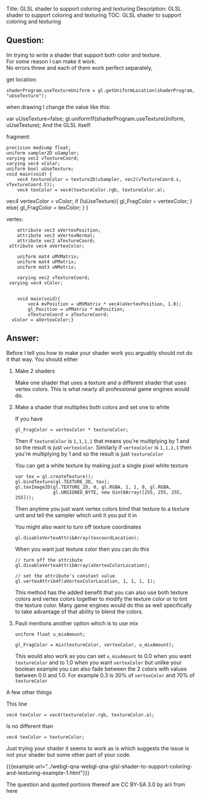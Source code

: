 Title: GLSL shader to support coloring and texturing
Description: GLSL shader to support coloring and texturing
TOC: GLSL shader to support coloring and texturing

## Question:

Im trying to write a shader that support both color and texture.  
For some reason I can make it work.  
No errors threw and each of them work perfect separately,

get location:

    shaderProgram.useTextureUniform = gl.getUniformLocation(shaderProgram, "uUseTexture");

when drawing I change the value like this:

  var uUseTexture=false;
  gl.uniform1f(shaderProgram.useTextureUniform, uUseTexture);
And the GLSL itself:

fragment:

    precision mediump float;
    uniform sampler2D uSampler;
    varying vec2 vTextureCoord;
    varying vec4 vColor;
    uniform bool uUseTexture;
    void main(void) {
        vec4 textureColor = texture2D(uSampler, vec2(vTextureCoord.s, vTextureCoord.t));
        vec4 texColor = vec4(textureColor.rgb, textureColor.a);
  vec4 vertexColor = vColor; 
  if (!uUseTexture){
   gl_FragColor = vertexColor;
  }
  else{
   gl_FragColor = texColor; 
  }
    }

vertex:
   

        attribute vec3 aVertexPosition;
        attribute vec3 aVertexNormal;
        attribute vec2 aTextureCoord;
     attribute vec4 aVertexColor;
     
        uniform mat4 uMVMatrix;
        uniform mat4 uPMatrix;
        uniform mat3 uNMatrix;
   
        varying vec2 vTextureCoord;
     varying vec4 vColor;
     
     
        void main(void){
            vec4 mvPosition = uMVMatrix * vec4(aVertexPosition, 1.0);
            gl_Position = uPMatrix * mvPosition;
            vTextureCoord = aTextureCoord;
      vColor = aVertexColor;}

## Answer:

Before I tell you how to make your shader work you arguably should not do it that way. You should either

1.  Make 2 shaders

    Make one shader that uses a texture and a different shader that uses vertex colors. This is what nearly all professional game engines would do.

2.  Make a shader that multiplies both colors and set one to white

    If you have

        gl_FragColor = vertexColor * textureColor;

    Then if `textureColor` is `1,1,1,1` that means you're multiplying by 1 
    and so the result is just `vertexColor`. Similarly if `vertexColor`
    is `1,1,1,1` then you're multiplying by 1 and so the result is just
    `textureColor`

    You can get a white texture by making just a single pixel white texture

        var tex = gl.createTexture();
        gl.bindTexture(gl.TEXTURE_2D, tex);
        gl.texImage2D(gl.TEXTURE_2D, 0, gl.RGBA, 1, 1, 0, gl.RGBA,
                      gl.UNSIGNED_BYTE, new Uint8Array([255, 255, 255, 255]));

    Then anytime you just want vertex colors bind that texture to a texture
    unit and tell the sampler which unit it you put it in

    You might also want to turn off texture coordinates

        gl.disableVertexAttribArray(texcoordLocation);

    When you want just texture color then you can do this

        // turn off the attribute
        gl.disableVertexAttribArray(aVertexColorLocation);
        
        // set the attribute's constant value
        gl.vertexAttrib4f(aVertexColorLocation, 1, 1, 1, 1);

    This method has the added benefit that you can also use both texture colors and vertex colors together to modify the texture color or to tint the texture color. Many game engines would do this as well specifically to take advantage of that ability to blend the colors.

3.  Pauli mentions another option which is to use mix


        uniform float u_mixAmount;

        gl_FragColor = mix(textureColor, vertexColor, u_mixAmount);

    This would also work as you can set `u_mixAmount` to 0.0 when you want
    `textureColor` and to 1.0 when you want `vertexColor` but unlike your
    boolean example you can also fade between the 2 colors with values
    between 0.0 and 1.0.  For example 0.3 is 30% of `vertexColor` and 70%
    of `textureColor`


A few other things

This line

    vec4 texColor = vec4(textureColor.rgb, textureColor.a);

Is no different than

    vec4 texColor = textureColor;

Just trying your shader it seems to work as is which suggests the issue is not your shader but some other part of your code.

{{{example url="../webgl-qna-webgl-qna-glsl-shader-to-support-coloring-and-texturing-example-1.html"}}}



<div class="so">
  <div>The question and quoted portions thereof are 
    CC BY-SA 3.0 by
    <a data-href="https://stackoverflow.com/users/6931367">arii</a>
    from
    <a data-href="https://stackoverflow.com/questions/40202354">here</a>
  </div>
</div>
